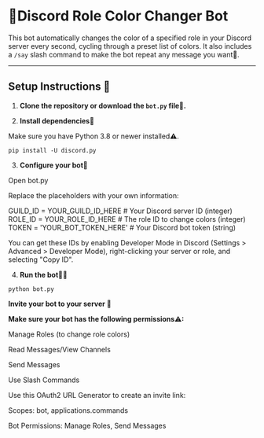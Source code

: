 # 🌈Discord Role Color Changer Bot

This bot automatically changes the color of a specified role in your Discord server every second, cycling through a preset list of colors. It also includes a `/say` slash command to make the bot repeat any message you want🥰.

---

## Setup Instructions 📝

1. **Clone the repository or download the `bot.py` file🤖.**

2. **Install dependencies👾**

Make sure you have Python 3.8 or newer installed⚠.

`pip install -U discord.py`

3. **Configure your bot🧰**

Open bot.py

Replace the placeholders with your own information:

GUILD_ID = YOUR_GUILD_ID_HERE       # Your Discord server ID (integer)
ROLE_ID = YOUR_ROLE_ID_HERE         # The role ID to change colors (integer)
TOKEN = 'YOUR_BOT_TOKEN_HERE'       # Your Discord bot token (string)

You can get these IDs by enabling Developer Mode in Discord (Settings > Advanced > Developer Mode), right-clicking your server or role, and selecting "Copy ID".

4. **Run the bot🏃‍♂️**

`python bot.py`

**Invite your bot to your server 📩**

**Make sure your bot has the following permissions⚠:**

Manage Roles (to change role colors)

Read Messages/View Channels

Send Messages

Use Slash Commands

Use this OAuth2 URL Generator to create an invite link:

Scopes: bot, applications.commands

Bot Permissions: Manage Roles, Send Messages
